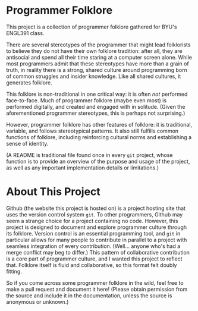 # Programmer Folklore
This project is a collection of programmer folklore gathered for BYU's ENGL391 class.

There are several stereotypes of the programmer that might lead folklorists to believe they do not have their own folklore tradition: after all, they are antisocial and spend all their time staring at a computer screen alone. While most programmers admit that these stereotypes have more than a grain of truth, in reality there is a strong, shared culture around programming born of common struggles and insider knowledge. Like all shared cultures, it generates folklore.

This folklore is non-traditional in one critical way: it is often *not* performed face-to-face. Much of programmer folklore (maybe even most) is performed digitally, and created and engaged with in solitude. (Given the aforementioned programmer stereotypes, this is perhaps not surprising.)

However, programmer folklore has other features of folklore: it is traditional, variable, and follows stereotypical patterns. It also still fulfills common functions of folklore, including reinforcing cultural norms and establishing a sense of identity.

(A README is traditional file found once in every `git` project, whose function is to provide an overview of the purpose and usage of the project, as well as any important implementation details or limitations.)

# About This Project
Github (the website this project is hosted on) is a project hosting site that uses the version control system `git`. To other programmers, Github may seem a strange choice for a project containing no code. However, this project is designed to document and explore programmer culture through its folklore. Version control is an essential programming tool, and `git` in particular allows for many people to contribute in parallel to a project with seamless integration of every contribution. (Well... anyone who's had a merge conflict may beg to differ.) This pattern of collaborative contribution is a core part of programmer culture, and I wanted this project to reflect that. Folklore itself is fluid and collaborative, so this format felt doubly fitting. 

So if you come across some programmer folklore in the wild, feel free to make a pull request and document it here! (Please obtain permission from the source and include it in the documentation, unless the source is anonymous or unknown.)